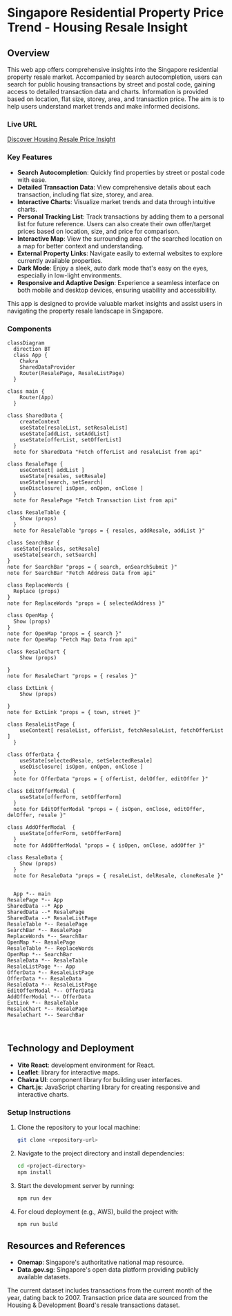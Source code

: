 # Singapore Residential Property Price Trend - Housing Resale Insight

## Overview

This web app offers comprehensive insights into the Singapore residential property resale market. Accompanied by search autocompletion, users can search for public housing transactions by street and postal code, gaining access to detailed transaction data and charts. Information is provided based on location, flat size, storey, area, and transaction price. The aim is to help users understand market trends and make informed decisions.

### Live URL

[Discover Housing Resale Price Insight](https://housing.creaturexd.com)

### Key Features

- **Search Autocompletion**: Quickly find properties by street or postal code with ease.
- **Detailed Transaction Data**: View comprehensive details about each transaction, including flat size, storey, and area.
- **Interactive Charts**: Visualize market trends and data through intuitive charts.
- **Personal Tracking List**: Track transactions by adding them to a personal list for future reference. Users can also create their own offer/target prices based on location, size, and price for comparison.
- **Interactive Map**: View the surrounding area of the searched location on a map for better context and understanding.
- **External Property Links**: Navigate easily to external websites to explore currently available properties.
- **Dark Mode**: Enjoy a sleek, auto dark mode that's easy on the eyes, especially in low-light environments.
- **Responsive and Adaptive Design**: Experience a seamless interface on both mobile and desktop devices, ensuring usability and accessibility.

This app is designed to provide valuable market insights and assist users in navigating the property resale landscape in Singapore.

### Components

```mermaid
classDiagram
  direction BT
  class App {
    Chakra
    SharedDataProvider
    Router(ResalePage, ResaleListPage)
  }

class main {
    Router(App)
  }

class SharedData {
    createContext
    useState[resaleList, setResaleList]
    useState[addList, setAddList]
    useState[offerList, setOfferList]
  }
  note for SharedData "Fetch offerList and resaleList from api"

class ResalePage {
    useContext[ addList ]
    useState[resales, setResale]
    useState[search, setSearch]
    useDisclosure[ isOpen, onOpen, onClose ]
  }
  note for ResalePage "Fetch Transaction List from api"

class ResaleTable {
    Show (props)
  }
  note for ResaleTable "props = { resales, addResale, addList }"

class SearchBar {
  useState[resales, setResale]
  useState[search, setSearch]
}
note for SearchBar "props = { search, onSearchSubmit }"
note for SearchBar "Fetch Address Data from api"

class ReplaceWords {
  Replace (props)
}
note for ReplaceWords "props = { selectedAddress }"

class OpenMap {
  Show (props)
}
note for OpenMap "props = { search }"
note for OpenMap "Fetch Map Data from api"

class ResaleChart {
    Show (props)

}
note for ResaleChart "props = { resales }"

class ExtLink {
    Show (props)

}
note for ExtLink "props = { town, street }"

class ResaleListPage {
    useContext[ resaleList, offerList, fetchResaleList, fetchOfferList ]
  }

class OfferData {
    useState[selectedResale, setSelectedResale]
    useDisclosure[ isOpen, onOpen, onClose ]
  }
  note for OfferData "props = { offerList, delOffer, editOffer }"

class EditOfferModal {
    useState[offerForm, setOfferForm]
  }
  note for EditOfferModal "props = { isOpen, onClose, editOffer, delOffer, resale }"

class AddOfferModal  {
    useState[offerForm, setOfferForm]
  }
  note for AddOfferModal "props = { isOpen, onClose, addOffer }"

class ResaleData {
    Show (props)
  }
  note for ResaleData "props = { resaleList, delResale, cloneResale }"


  App *-- main
ResalePage *-- App
SharedData --* App
SharedData --* ResalePage
SharedData --* ResaleListPage
ResaleTable *-- ResalePage
SearchBar *-- ResalePage
ReplaceWords *-- SearchBar
OpenMap *-- ResalePage
ResaleTable *-- ReplaceWords
OpenMap *-- SearchBar
ResaleData *-- ResaleTable
ResaleListPage *-- App
OfferData *-- ResaleListPage
OfferData *-- ResaleData
ResaleData *-- ResaleListPage
EditOfferModal *-- OfferData
AddOfferModal *-- OfferData
ExtLink *-- ResaleTable
ResaleChart *-- ResalePage
ResaleChart *-- SearchBar



```

## Technology and Deployment

- **Vite React**: development environment for React.
- **Leaflet**: library for interactive maps.
- **Chakra UI**: component library for building user interfaces.
- **Chart.js**: JavaScript charting library for creating responsive and interactive charts.

### Setup Instructions

1. Clone the repository to your local machine:
   ```bash
   git clone <repository-url>
   ```
2. Navigate to the project directory and install dependencies:
   ```bash
   cd <project-directory>
   npm install
   ```
3. Start the development server by running:
   ```bash
   npm run dev
   ```
4. For cloud deployment (e.g., AWS), build the project with:
   ```bash
   npm run build
   ```

## Resources and References

- **Onemap**: Singapore's authoritative national map resource.
- **Data.gov.sg**: Singapore's open data platform providing publicly available datasets.

The current dataset includes transactions from the current month of the year, dating back to 2007. Transaction price data are sourced from the Housing & Development Board's resale transactions dataset.
